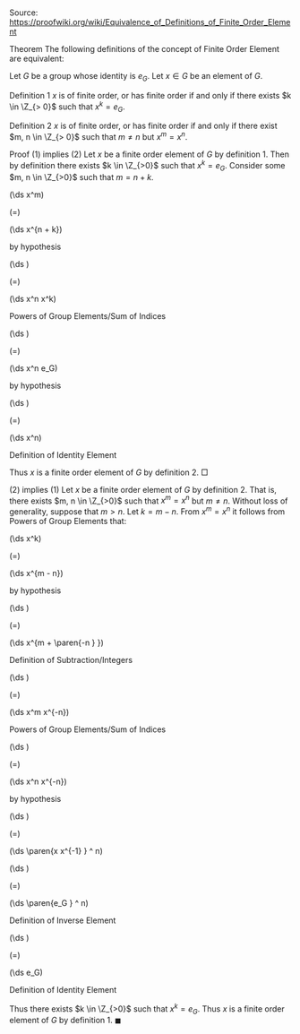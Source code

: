 # 

Source: https://proofwiki.org/wiki/Equivalence_of_Definitions_of_Finite_Order_Element



Theorem
The following definitions of the concept of Finite Order Element are equivalent:

Let $G$ be a group whose identity is $e_G$.
Let $x \in G$ be an element of $G$.

Definition 1
$x$ is of finite order, or has finite order if and only if there exists $k \in \Z_{> 0}$ such that $x^k = e_G$.

Definition 2
$x$ is of finite order, or has finite order if and only if there exist $m, n \in \Z_{> 0}$ such that $m \ne n$ but $x^m = x^n$.


Proof
$(1)$ implies $(2)$
Let $x$ be a finite order element of $G$ by definition 1.
Then by definition there exists $k \in \Z_{>0}$ such that $x^k = e_G$.
Consider some $m, n \in \Z_{>0}$ such that $m = n + k$.














\(\ds x^m\)

\(=\)







\(\ds x^{n + k}\)





by hypothesis














\(\ds \)

\(=\)







\(\ds x^n x^k\)





Powers of Group Elements/Sum of Indices














\(\ds \)

\(=\)







\(\ds x^n e_G\)





by hypothesis














\(\ds \)

\(=\)







\(\ds x^n\)





Definition of Identity Element



Thus $x$ is a finite order element of $G$ by definition 2.
$\Box$


$(2)$ implies $(1)$
Let $x$ be a finite order element of $G$ by definition 2.
That is, there exists $m, n \in \Z_{>0}$ such that $x^m = x^n$ but $m \ne n$.
Without loss of generality, suppose that $m > n$.
Let $k = m - n$.
From $x^m = x^n$ it follows from Powers of Group Elements that:














\(\ds x^k\)

\(=\)







\(\ds x^{m - n}\)





by hypothesis














\(\ds \)

\(=\)







\(\ds x^{m + \paren{-n } }\)





Definition of Subtraction/Integers














\(\ds \)

\(=\)







\(\ds x^m x^{-n}\)





Powers of Group Elements/Sum of Indices














\(\ds \)

\(=\)







\(\ds x^n x^{-n}\)





by hypothesis














\(\ds \)

\(=\)







\(\ds \paren{x x^{-1} } ^ n\)




















\(\ds \)

\(=\)







\(\ds \paren{e_G } ^ n\)





Definition of Inverse Element














\(\ds \)

\(=\)







\(\ds e_G\)





Definition of Identity Element



Thus there exists $k \in \Z_{>0}$ such that $x^k = e_G$.
Thus $x$ is a finite order element of $G$ by definition 1.
$\blacksquare$





